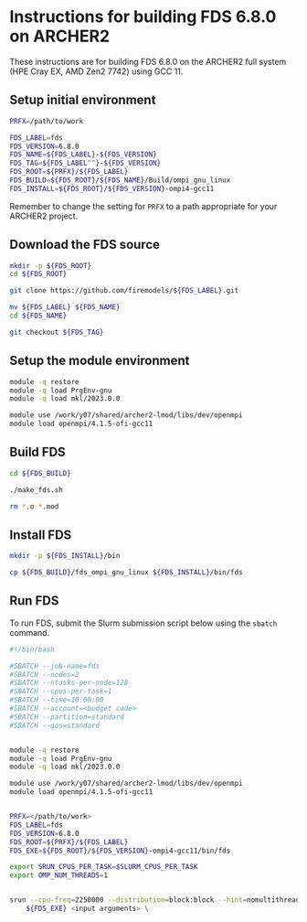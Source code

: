 Instructions for building FDS 6.8.0 on ARCHER2
==============================================

These instructions are for building FDS 6.8.0 on the ARCHER2 full system (HPE Cray EX, AMD Zen2 7742) using GCC 11.


Setup initial environment
-------------------------

```bash
PRFX=/path/to/work

FDS_LABEL=fds
FDS_VERSION=6.8.0
FDS_NAME=${FDS_LABEL}-${FDS_VERSION}
FDS_TAG=${FDS_LABEL^^}-${FDS_VERSION}
FDS_ROOT=${PRFX}/${FDS_LABEL}
FDS_BUILD=${FDS_ROOT}/${FDS_NAME}/Build/ompi_gnu_linux
FDS_INSTALL=${FDS_ROOT}/${FDS_VERSION}-ompi4-gcc11
```

Remember to change the setting for `PRFX` to a path appropriate for your ARCHER2 project.


Download the FDS source
-----------------------

```bash
mkdir -p ${FDS_ROOT}
cd ${FDS_ROOT}

git clone https://github.com/firemodels/${FDS_LABEL}.git

mv ${FDS_LABEL} ${FDS_NAME}
cd ${FDS_NAME}

git checkout ${FDS_TAG}
```


Setup the module environment
----------------------------

```bash
module -q restore
module -q load PrgEnv-gnu
module -q load mkl/2023.0.0

module use /work/y07/shared/archer2-lmod/libs/dev/openmpi
module load openmpi/4.1.5-ofi-gcc11
```


Build FDS
---------

```bash
cd ${FDS_BUILD}

./make_fds.sh

rm *.o *.mod
```


Install FDS
-----------

```bash
mkdir -p ${FDS_INSTALL}/bin

cp ${FDS_BUILD}/fds_ompi_gnu_linux ${FDS_INSTALL}/bin/fds
```


Run FDS
-------

To run FDS, submit the Slurm submission script below using the `sbatch` command.

```bash
#!/bin/bash

#SBATCH --job-name=fds
#SBATCH --nodes=2
#SBATCH --ntasks-per-node=128
#SBATCH --cpus-per-task=1
#SBATCH --time=10:00:00
#SBATCH --account=<budget code> 
#SBATCH --partition=standard
#SBATCH --qos=standard


module -q restore
module -q load PrgEnv-gnu
module -q load mkl/2023.0.0

module use /work/y07/shared/archer2-lmod/libs/dev/openmpi
module load openmpi/4.1.5-ofi-gcc11


PRFX=</path/to/work>
FDS_LABEL=fds
FDS_VERSION=6.8.0
FDS_ROOT=${PRFX}/${FDS_LABEL}
FDS_EXE=${FDS_ROOT}/${FDS_VERSION}-ompi4-gcc11/bin/fds

export SRUN_CPUS_PER_TASK=$SLURM_CPUS_PER_TASK
export OMP_NUM_THREADS=1


srun --cpu-freq=2250000 --distribution=block:block --hint=nomultithread \
    ${FDS_EXE} <input arguments> \
```
